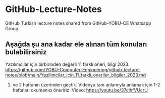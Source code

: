 # GitHub-Lecture-Notes
GitHub Turkish lecture notes shared from GitHub-YOBU-CE Whatsapp Group.

## Aşağda şu ana kadar ele alınan tüm konuları bulabilirsiniz
Yazılımcılar için birbirinden değerli 11 farklı öneri, bilgi 2023.
https://github.com/YOBU-Computer-Engineering/github-lecture-notes/blob/main/Yazilimcilar_icin_11_farkli_oneriler_bilgiler_2023.md

1. ve 2 haftanın üzerinden geçtik. Videoyu tam anlamıyla anlamak için 1-2 haftaları okumanızı öneririz.
Video: https://youtu.be/37clhfVUcrU


